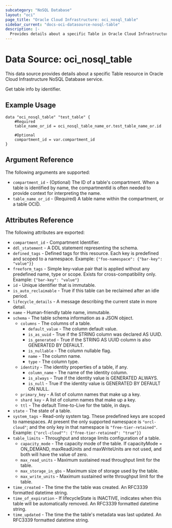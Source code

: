 ```yaml
---
subcategory: "NoSQL Database"
layout: "oci"
page_title: "Oracle Cloud Infrastructure: oci_nosql_table"
sidebar_current: "docs-oci-datasource-nosql-table"
description: |-
  Provides details about a specific Table in Oracle Cloud Infrastructure NoSQL Database service
---
```


# Data Source: oci_nosql_table
This data source provides details about a specific Table resource in Oracle Cloud Infrastructure NoSQL Database service.

Get table info by identifier.

## Example Usage

```hcl
data "oci_nosql_table" "test_table" {
	#Required
	table_name_or_id = oci_nosql_table_name_or.test_table_name_or.id

	#Optional
	compartment_id = var.compartment_id
}
```

## Argument Reference

The following arguments are supported:

* `compartment_id` - (Optional) The ID of a table's compartment. When a table is identified by name, the compartmentId is often needed to provide context for interpreting the name. 
* `table_name_or_id` - (Required) A table name within the compartment, or a table OCID.


## Attributes Reference

The following attributes are exported:

* `compartment_id` - Compartment Identifier.
* `ddl_statement` - A DDL statement representing the schema.
* `defined_tags` - Defined tags for this resource. Each key is predefined and scoped to a namespace.  Example: `{"foo-namespace": {"bar-key": "value"}}` 
* `freeform_tags` - Simple key-value pair that is applied without any predefined name, type or scope. Exists for cross-compatibility only. Example: `{"bar-key": "value"}` 
* `id` - Unique identifier that is immutable.
* `is_auto_reclaimable` - True if this table can be reclaimed after an idle period.
* `lifecycle_details` - A message describing the current state in more detail. 
* `name` - Human-friendly table name, immutable.
* `schema` - The table schema information as a JSON object.
	* `columns` - The columns of a table.
		* `default_value` - The column default value.
		* `is_as_uuid` - True if the STRING column was declared AS UUID.
		* `is_generated` - True if the STRING AS UUID column is also GENERATED BY DEFAULT. 
		* `is_nullable` - The column nullable flag.
		* `name` - The column name.
		* `type` - The column type.
	* `identity` - The identity properties of a table, if any.
		* `column_name` - The name of the identity column.
		* `is_always` - True if the identity value is GENERATED ALWAYS.
		* `is_null` - True if the identity value is GENERATED BY DEFAULT ON NULL.
	* `primary_key` - A list of column names that make up a key.
	* `shard_key` - A list of column names that make up a key.
	* `ttl` - The default Time-to-Live for the table, in days.
* `state` - The state of a table.
* `system_tags` - Read-only system tag. These predefined keys are scoped to namespaces.  At present the only supported namespace is `"orcl-cloud"`; and the only key in that namespace is `"free-tier-retained"`. Example: `{"orcl-cloud"": {"free-tier-retained": "true"}}` 
* `table_limits` - Throughput and storage limits configuration of a table.
	* `capacity_mode` - The capacity mode of the table.  If capacityMode = ON_DEMAND, maxReadUnits and maxWriteUnits are not used, and both will have the value of zero. 
	* `max_read_units` - Maximum sustained read throughput limit for the table.
	* `max_storage_in_gbs` - Maximum size of storage used by the table.
	* `max_write_units` - Maximum sustained write throughput limit for the table.
* `time_created` - The time the the table was created. An RFC3339 formatted datetime string. 
* `time_of_expiration` - If lifecycleState is INACTIVE, indicates when this table will be automatically removed. An RFC3339 formatted datetime string. 
* `time_updated` - The time the the table's metadata was last updated. An RFC3339 formatted datetime string. 


